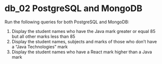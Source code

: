 # db_02 PostgreSQL and MongoDB

Run the following queries for both PostgreSQL and MongoDB:

1. Display the student names who have the Java mark greater or equal 85 but all other marks less than 85
1. Display the student names, subjects and marks of those who don’t have a “Java Technologies” mark
1. Display the student names who have a React mark higher than a Java mark
